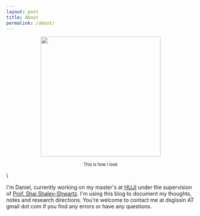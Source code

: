 ```yaml
---
layout: post 
title: About
permalink: /about/
---
```


<figure>
  <center>
  <img
  src="{{ "/assets/images/about/pic.png" | relative_url }}"
  width="320"
  height="320"
  class="center">	
  </center>
</figure>
<div style="font-size:80%; text-align:center;">
This is how I look
</div>

\

I'm Daniel, currently working on my master's at [HUJI][huji] under the supervision of [Prof. Shai Shalev-Shwartz][shai]. I'm using this blog to document my thoughts, notes and research directions. You're welcome to contact me at dsgissin AT gmail dot com if you find any errors or have any questions.

[shai]: https://www.cs.huji.ac.il/~shais/
[huji]: http://new.huji.ac.il/en